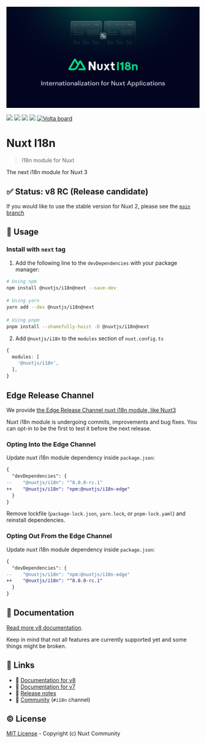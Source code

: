 [![Nuxt i18n](./docs/public/cover.png)](https://v8.i18n.nuxtjs.org)

[![](https://img.shields.io/npm/v/%40nuxtjs%2Fi18n/next.svg?style=flat-square)](https://npmjs.com/package/%40nuxtjs%2Fi18n)
[![](https://img.shields.io/npm/v/%40nuxtjs%2Fi18n/latest.svg?style=flat-square)](https://npmjs.com/package/%40nuxtjs%2Fi18n)
[![](https://img.shields.io/npm/dt/%40nuxtjs%2Fi18n.svg?style=flat-square)](https://npmjs.com/package/%40nuxtjs%2Fi18n)
[![](https://snyk.io/test/github/nuxt-community/i18n-module/badge.svg?style=flat-square)](https://snyk.io/test/github/nuxt-modules/i18n)
<a href="https://volta.net/nuxt-modules/i18n?utm_source=nuxt_i18n_readme"><img src="https://user-images.githubusercontent.com/904724/209143798-32345f6c-3cf8-4e06-9659-f4ace4a6acde.svg" alt="Volta board"></a>

# Nuxt I18n

> I18n module for Nuxt

The next i18n module for Nuxt 3

## ✅ Status: v8 RC (Release candidate)

If you would like to use the stable version for Nuxt 2, please see the [`main` branch](https://github.com/nuxt-modules/i18n/tree/main)

## 🚀 Usage

### Install with `next` tag

1. Add the following line to the `devDependencies` with your package manager:

```sh
# Using npm
npm install @nuxtjs/i18n@next --save-dev

# Using yarn
yarn add --dev @nuxtjs/i18n@next

# Using pnpm
pnpm install --shamefully-hoist -D @nuxtjs/i18n@next
```

2. Add `@nuxtjs/i18n` to the `modules` section of `nuxt.config.ts`

```ts
{
  modules: [
    '@nuxtjs/i18n',
  ],
}
```

## Edge Release Channel

We provide [the Edge Release Channel nuxt i18n module, like Nuxt3](https://nuxt.com/docs/guide/going-further/edge-channel#edge-release-channel)

Nuxt i18n module is undergoing commits, improvements and bug fixes. You can opt-in to be the first to test it before the next release.

### Opting Into the Edge Channel

Update nuxt i18n module dependency inside `package.json`:

```diff
{
  "devDependencies": {
--    "@nuxtjs/i18n": "^8.0.0-rc.1"
++    "@nuxtjs/i18n": "npm:@nuxtjs/i18n-edge"
  }
}
```

Remove lockfile (`package-lock.json`, `yarn.lock`, or `pnpm-lock.yaml`) and reinstall dependencies.

### Opting Out From the Edge Channel

Update nuxt i18n module dependency inside `package.json`:

```diff
{
  "devDependencies": {
--    "@nuxtjs/i18n": "npm:@nuxtjs/i18n-edge"
++    "@nuxtjs/i18n": "^8.0.0-rc.1"
  }
}
```

## 📖 Documentation

[Read more v8 documentation](https://v8.i18n.nuxtjs.org/).

Keep in mind that not all features are currently supported yet and some things might be broken.

## 🔗 Links

- 📘 [Documentation for v8](https://v8.i18n.nuxtjs.org/)
- 📘 [Documentation for v7](https://i18n.nuxtjs.org/)
- 🔖 [Release notes](./CHANGELOG.md)
- 👥 [Community](https://discord.nuxtjs.org/) (`#i18n` channel)

## ©️ License

[MIT License](./LICENSE) - Copyright (c) Nuxt Community
